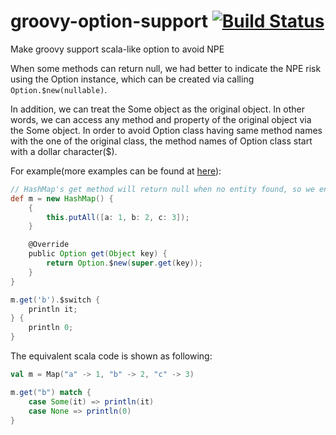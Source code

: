 # groovy-option-support [![Build Status](https://travis-ci.org/danielsun1106/groovy-option-support.svg?branch=master)](https://travis-ci.org/danielsun1106/groovy-option-support)
Make groovy support scala-like option to avoid NPE

When some methods can return null, we had better to indicate the NPE risk using the Option instance, which can be created via calling `Option.$new(nullable)`.

In addition, we can treat the Some object as the original object. In other words, we can access any method and property of the original object via the Some object. In order to avoid Option class having same method names with the one of the original class, the method names of Option class start with a dollar character($).

For example(more examples can be found at [here](https://github.com/danielsun1106/groovy-option-support/blob/master/src/test/groovy/groovy/lang/OptionTest.groovy)):
```groovy
// HashMap's get method will return null when no entity found, so we enhance it by wrapping the result via $new
def m = new HashMap() {
    {
        this.putAll([a: 1, b: 2, c: 3]);
    }

    @Override
    public Option get(Object key) {
        return Option.$new(super.get(key));
    }
}

m.get('b').$switch {
    println it;
} {
    println 0;
}

```

The equivalent scala code is shown as following:
```scala
val m = Map("a" -> 1, "b" -> 2, "c" -> 3)

m.get("b") match {
    case Some(it) => println(it)
    case None => println(0)
}
```